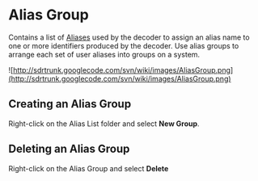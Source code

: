 # Alias Group #

Contains a list of [Aliases](Alias.md) used by the decoder to assign an alias name to one or more identifiers produced by the decoder.  Use alias groups to arrange each set of user aliases into groups on a system.

![http://sdrtrunk.googlecode.com/svn/wiki/images/AliasGroup.png](http://sdrtrunk.googlecode.com/svn/wiki/images/AliasGroup.png)

## Creating an Alias Group ##

Right-click on the Alias List folder and select **New Group**.

## Deleting an Alias Group ##

Right-click on the Alias Group and select **Delete**